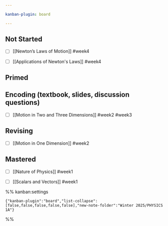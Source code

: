 ```yaml
---

kanban-plugin: board

---
```


## Not Started

- [ ] [[Newton’s Laws of Motion]] #week4
- [ ] [[Applications of Newton's Laws]] #week4


## Primed



## Encoding (textbook, slides, discussion questions)

- [ ] [[Motion in Two and Three Dimensions]] #week2 #week3


## Revising

- [ ] [[Motion in One Dimension]] #week2


## Mastered

- [ ] [[Nature of Physics]] #week1
- [ ] [[Scalars and Vectors]] #week1




%% kanban:settings
```
{"kanban-plugin":"board","list-collapse":[false,false,false,false,false],"new-note-folder":"Winter 2025/PHYSICS 1A"}
```
%%
